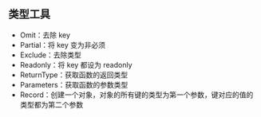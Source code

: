 ## 类型工具

- Omit：去除 key
- Partial：将 key 变为非必须
- Exclude：去除类型
- Readonly：将 key 都设为 readonly
- ReturnType：获取函数的返回类型
- Parameters：获取函数的参数类型
- Record：创建一个对象，对象的所有键的类型为第一个参数，键对应的值的类型都为第二个参数
